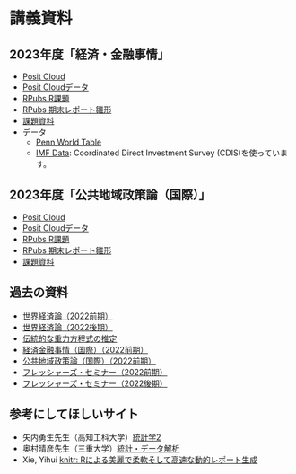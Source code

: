 # 講義資料


## 2023年度「経済・金融事情」
- [Posit Cloud](https://posit.cloud/content/5709691)
- [Posit Cloudデータ](2023jijou.zip)
- [RPubs R課題](https://rpubs.com/ayumu/1023208)
- [RPubs 期末レポート雛形](https://rpubs.com/ayumu/jijo2023_report)
- [課題資料](https://drive.google.com/drive/folders/1EcYoT1YKLeUUGBdKy_exUWp5WhKn6CCN?usp=sharing)
- データ
    - [Penn World Table](https://www.rug.nl/ggdc/productivity/pwt/?lang=en)
    - [IMF Data](https://data.imf.org/): Coordinated Direct Investment Survey (CDIS)を使っています。

## 2023年度「公共地域政策論（国際）」
- [Posit Cloud](https://posit.cloud/content/6101619)
- [Posit Cloudデータ](2023policy.zip)
- [RPubs R課題](https://rpubs.com/ayumu/policy)
- [RPubs 期末レポート雛形](https://rpubs.com/ayumu/1055113)
- [課題資料](https://drive.google.com/drive/folders/1M-1ZTKMhmwpeyJY_dsZI6WHUTQrQfCn2?usp=sharing)


## 過去の資料

- [世界経済論（2022前期）](https://rpubs.com/ayumu/916734)
- [世界経済論（2022後期）](https://rpubs.com/ayumu/949456)
- [伝統的な重力方程式の推定](https://rpubs.com/ayumu/985463)
- [経済金融事情（国際）（2022前期）](https://rpubs.com/ayumu/916735)
- [公共地域政策論（国際）（2022前期）](https://rpubs.com/ayumu/914338)
- [フレッシャーズ・セミナー（2022前期）](https://rpubs.com/ayumu/914433)
- [フレッシャーズ・セミナー（2022後期）](https://rpubs.com/ayumu/990560)

## 参考にしてほしいサイト
- 矢内勇生先生（高知工科大学）[統計学2](https://yukiyanai.github.io/stat2/)
- 奥村晴彦先生（三重大学）[統計・データ解析](https://oku.edu.mie-u.ac.jp/~okumura/stat/)
- Xie, Yihui [knitr: Rによる美麗で柔軟そして高速な動的レポート生成](https://gedevan-aleksizde.github.io/knitr-doc-ja/index.html)

